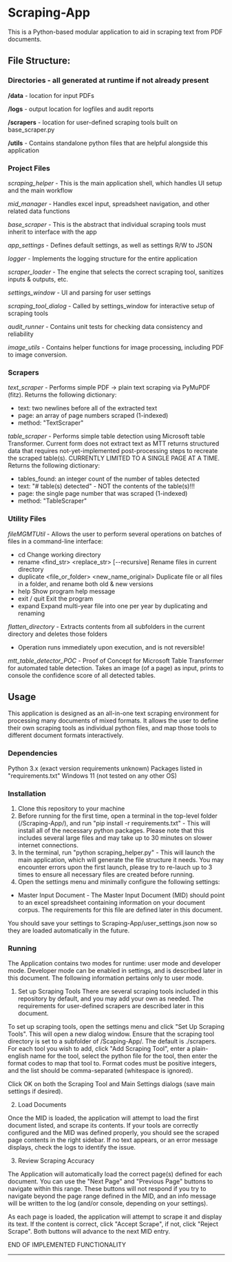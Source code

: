 # Scraping-App
This is a Python-based modular application to aid in scraping text from PDF documents.

## File Structure:

### Directories - all generated at runtime if not already present
**/data** - location for input PDFs

**/logs** - output location for logfiles and audit reports

**/scrapers** - location for user-defined scraping tools built on base_scraper.py

**/utils** - Contains standalone python files that are helpful alongside this application

### Project Files
*scraping_helper* - This is the main application shell, which handles UI setup and the main workflow

*mid_manager* - Handles excel input, spreadsheet navigation, and other related data functions

*base_scraper* - This is the abstract that individual scraping tools must inherit to interface with the app

*app_settings* - Defines default settings, as well as settings R/W to JSON

*logger* - Implements the logging structure for the entire application

*scraper_loader* - The engine that selects the correct scraping tool, sanitizes inputs & outputs, etc.

*settings_window* - UI and parsing for user settings

*scraping_tool_dialog* - Called by settings_window for interactive setup of scraping tools

*audit_runner* - Contains unit tests for checking data consistency and reliability

*image_utils* - Contains helper functions for image processing, including PDF to image conversion.

### Scrapers
*text_scraper* - Performs simple PDF -> plain text scraping via PyMuPDF (fitz). Returns the following dictionary:
* text: two newlines before all of the extracted text
* page: an array of page numbers scraped (1-indexed)
* method: "TextScraper"

*table_scraper* - Performs simple table detection using Microsoft table Transformer. Current form does not extract text as MTT returns structured data that requires not-yet-implemented post-processing steps to recreate the scraped table(s). CURRENTLY LIMITED TO A SINGLE PAGE AT A TIME. Returns the following dictionary:
* tables_found: an integer count of the number of tables detected
* text: "# table(s) detected" - NOT the contents of the table(s)!!!
* page: the single page number that was scraped (1-indexed)
* method: "TableScraper"


### Utility Files
*fileMGMTUtil* - Allows the user to perform several operations on batches of files in a command-line interface:
* cd <folder>                                              Change working directory
* rename <find_str> <replace_str> [--recursive]            Rename files in current directory
* duplicate <file_or_folder> <new_name_original> <copy>    Duplicate file or all files in a folder, and rename both old & new versions
* help                                                     Show program help message
* exit / quit                                              Exit the program
* expand <file>                                            Expand multi-year file into one per year by duplicating and renaming

*flatten_directory* - Extracts contents from all subfolders in the current directory and deletes those folders
* Operation runs immediately upon execution, and is not reversible!

*mtt_table_detector_POC* - Proof of Concept for Microsoft Table Transformer for automated table detection. Takes an image (of a page) as input, prints to console the confidence score of all detected tables.


## Usage

This application is designed as an all-in-one text scraping environment for processing many documents of mixed formats. It allows the user to define their own scraping tools as individual python files, and map those tools to different document formats interactively.

### Dependencies

Python 3.x (exact version requirements unknown)
Packages listed in "requirements.txt"
Windows 11 (not tested on any other OS)

### Installation

1. Clone this repository to your machine
2. Before running for the first time, open a terminal in the top-level folder (/Scraping-App/), and run "pip install -r requirements.txt" - This will install all of the necessary python packages. Please note that this includes several large files and may take up to 30 minutes on slower internet connections.
3. In the terminal, run "python scraping_helper.py" - This will launch the main application, which will generate the file structure it needs. You may encounter errors upon the first launch, please try to re-lauch up to 3 times to ensure all necessary files are created before running. 
4. Open the settings menu and minimally configure the following settings:
* Master Input Document - The Master Input Document (MID) should point to an excel spreadsheet containing information on your document corpus. The requirements for this file are defined later in this document. 

You should save your settings to Scraping-App/user_settings.json now so they are loaded automatically in the future.


### Running
The Application contains two modes for runtime: user mode and developer mode. Developer mode can be enabled in settings, and is described later in this document. The following information pertains only to user mode. 

1. Set up Scraping Tools
There are several scraping tools included in this repository by default, and you may add your own as needed. The requirements for user-defined scrapers are described later in this document.

To set up scraping tools, open the settings menu and click "Set Up Scraping Tools". This will open a new dialog window. Ensure that the scraping tool directory is set to a subfolder of /Scaping-App/. The default is ./scrapers. For each tool you wish to add, click "Add Scraping Tool", enter a plain-english name for the tool, select the python file for the tool, then enter the format codes to map that tool to. Format codes must be positive integers, and the list should be comma-separated (whitespace is ignored).

Click OK on both the Scraping Tool and Main Settings dialogs (save main settings if desired).

2. Load Documents

Once the MID is loaded, the application will attempt to load the first document listed, and scrape its contents. If your tools are correctly configured and the MID was defined properly, you should see the scraped page contents in the right sidebar. If no text appears, or an error message displays, check the logs to identify the issue. 

3. Review Scraping Accuracy

The Application will automatically load the correct page(s) defined for each document. You can use the "Next Page" and "Previous Page" buttons to navigate within this range. These buttons will not respond if you try to navigate beyond the page range defined in the MID, and an info message will be written to the log (and/or console, depending on your settings).

As each page is loaded, the application will attempt to scrape it and display its text. If the content is correct, click "Accept Scrape", if not, click "Reject Scrape". Both buttons will advance to the next MID entry. 


END OF IMPLEMENTED FUNCTIONALITY 

---



